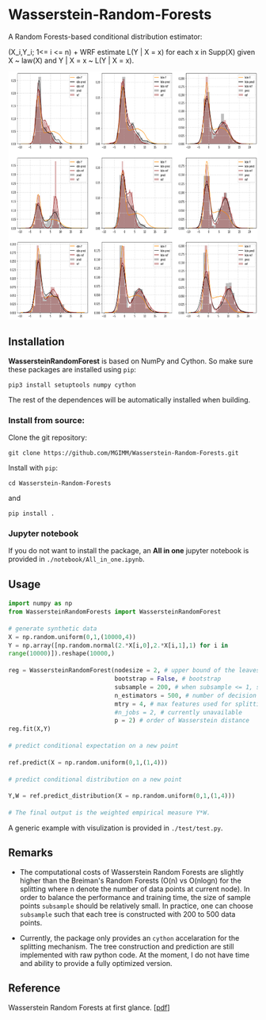 # Wasserstein-Random-Forests
A Random Forests-based conditional distribution estimator:

(X_i,Y_i; 1<= i <= n) + WRF estimate L(Y | X = x) for each x in Supp(X) given X ~ law(X) and Y | X = x ~ L(Y | X = x).

<img src="fig/multimodal.png" height="500" />


## Installation

**WassersteinRandomForest** is based on NumPy and Cython. So make sure these packages are installed using `pip`:

```
pip3 install setuptools numpy cython
```

The rest of the dependences will be automatically installed when building.


### Install from source:

Clone the git repository:
```
git clone https://github.com/MGIMM/Wasserstein-Random-Forests.git
```
Install with `pip`:

```
cd Wasserstein-Random-Forests
```
and
```
pip install .
```

### Jupyter notebook

If you do not want to install the package, an **All in one** jupyter notebook
is provided in `./notebook/All_in_one.ipynb`.


## Usage


```python
import numpy as np
from WassersteinRandomForests import WassersteinRandomForest  

# generate synthetic data
X = np.random.uniform(0,1,(10000,4))
Y = np.array([np.random.normal(2.*X[i,0],2.*X[i,1],1) for i in
range(10000)]).reshape(10000,)

reg = WassersteinRandomForest(nodesize = 2, # upper bound of the leaves 
                              bootstrap = False, # bootstrap 
                              subsample = 200, # when subsample <= 1, subsample is the resampling rate; when subsample >1, sumbsample = number of sample points for each tree 
                              n_estimators = 500, # number of decision trees
                              mtry = 4, # max features used for splitting
                              #n_jobs = 2, # currently unavailable
                              p = 2) # order of Wasserstein distance
reg.fit(X,Y)

# predict conditional expectation on a new point

ref.predict(X = np.random.uniform(0,1,(1,4)))

# predict conditional distribution on a new point

Y,W = ref.predict_distribution(X = np.random.uniform(0,1,(1,4)))

# The final output is the weighted empirical measure Y*W.

```

A generic example with visulization is provided in `./test/test.py`.

## Remarks

* The computational costs of Wasserstein Random Forests are slightly higher than
  the Breiman's Random Forests (O(n) vs O(nlogn) for the splitting where n denote the number of data points at current node). 
  In order to balance the performance and training time, the size of sample points `subsample` should be relatively small. In practice, one can
  choose `subsample` such that each tree is constructed with 200 to 500 data points.

* Currently, the package only provides an `cython` accelaration for the splitting
  mechanism. The tree construction and prediction are still implemented with raw
  python code. At the moment, I do not have time and ability to provide a fully optimized version.

## Reference

Wasserstein Random Forests at first glance. \[[pdf](https://mgimm.github.io/doc/wrf-try.pdf)\]
